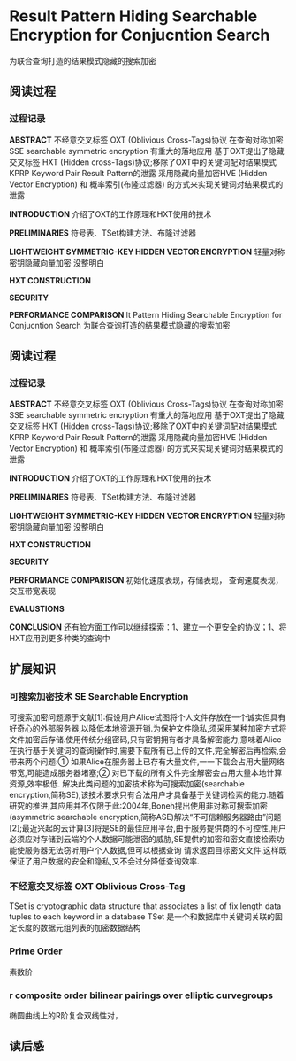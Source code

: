 # Result Pattern Hiding Searchable Encryption for Conjucntion Search
为联合查询打造的结果模式隐藏的搜索加密

## 阅读过程

### 过程记录

**ABSTRACT**
不经意交叉标签 OXT (Oblivious Cross-Tags)协议 在查询对称加密 SSE searchable symmetric encryption 有重大的落地应用
基于OXT提出了隐藏交叉标签 HXT (Hidden cross-Tags)协议;移除了OXT中的关键词配对结果模式KPRP Keyword Pair Result Pattern的泄露
采用隐藏向量加密HVE (Hidden Vector Encryption) 和 概率索引(布隆过滤器) 的方式来实现关键词对结果模式的泄露

**INTRODUCTION**
介绍了OXT的工作原理和HXT使用的技术


**PRELIMINARIES**
符号表、TSet构建方法、布隆过滤器

**LIGHTWEIGHT SYMMETRIC-KEY HIDDEN VECTOR ENCRYPTION**
轻量对称密钥隐藏向量加密
没整明白

**HXT CONSTRUCTION**

**SECURITY**

**PERFORMANCE COMPARISON**
lt Pattern Hiding Searchable Encryption for Conjucntion Search
为联合查询打造的结果模式隐藏的搜索加密

## 阅读过程

### 过程记录

**ABSTRACT**
不经意交叉标签 OXT (Oblivious Cross-Tags)协议 在查询对称加密 SSE searchable symmetric encryption 有重大的落地应用
基于OXT提出了隐藏交叉标签 HXT (Hidden cross-Tags)协议;移除了OXT中的关键词配对结果模式KPRP Keyword Pair Result Pattern的泄露
采用隐藏向量加密HVE (Hidden Vector Encryption) 和 概率索引(布隆过滤器) 的方式来实现关键词对结果模式的泄露

**INTRODUCTION**
介绍了OXT的工作原理和HXT使用的技术


**PRELIMINARIES**
符号表、TSet构建方法、布隆过滤器

**LIGHTWEIGHT SYMMETRIC-KEY HIDDEN VECTOR ENCRYPTION**
轻量对称密钥隐藏向量加密
没整明白

**HXT CONSTRUCTION**

**SECURITY**

**PERFORMANCE COMPARISON**
初始化速度表现，存储表现， 查询速度表现， 交互带宽表现

**EVALUSTIONS**

**CONCLUSION**
还有脸方面工作可以继续探索：1、建立一个更安全的协议；1、将HXT应用到更多种类的查询中

## 扩展知识

### 可搜索加密技术 SE Searchable Encryption
可搜索加密问题源于文献[1]:假设用户Alice试图将个人文件存放在一个诚实但具有好奇心的外部服务器,以降低本地资源开销.为保护文件隐私,须采用某种加密方式将文件加密后存储.使用传统分组密码,只有密钥拥有者才具备解密能力,意味着Alice在执行基于关键词的查询操作时,需要下载所有已上传的文件,完全解密后再检索,会带来两个问题:① 如果Alice在服务器上已存有大量文件,一一下载会占用大量网络带宽,可能造成服务器堵塞;② 对已下载的所有文件完全解密会占用大量本地计算资源,效率极低.
解决此类问题的加密技术称为可搜索加密(searchable encryption,简称SE),该技术要求只有合法用户才具备基于关键词检索的能力.随着研究的推进,其应用并不仅限于此:2004年,Boneh提出使用非对称可搜索加密(asymmetric searchable encryption,简称ASE)解决“不可信赖服务器路由”问题[2];最近兴起的云计算[3]将是SE的最佳应用平台,由于服务提供商的不可控性,用户必须应对存储到云端的个人数据可能泄密的威胁,SE提供的加密和密文直接检索功能使服务器无法窃听用户个人数据,但可以根据查询
请求返回目标密文文件,这样既保证了用户数据的安全和隐私,又不会过分降低查询效率.

### 不经意交叉标签 OXT Oblivious Cross-Tag
TSet is cryptographic data structure that associates a list of fix length data tuples to each keyword in a database
TSet 是一个和数据库中关键词关联的固定长度的数据元组列表的加密数据结构

### Prime Order
素数阶
### r composite order bilinear pairings over elliptic curvegroups
椭圆曲线上的R阶复合双线性对，

## 读后感